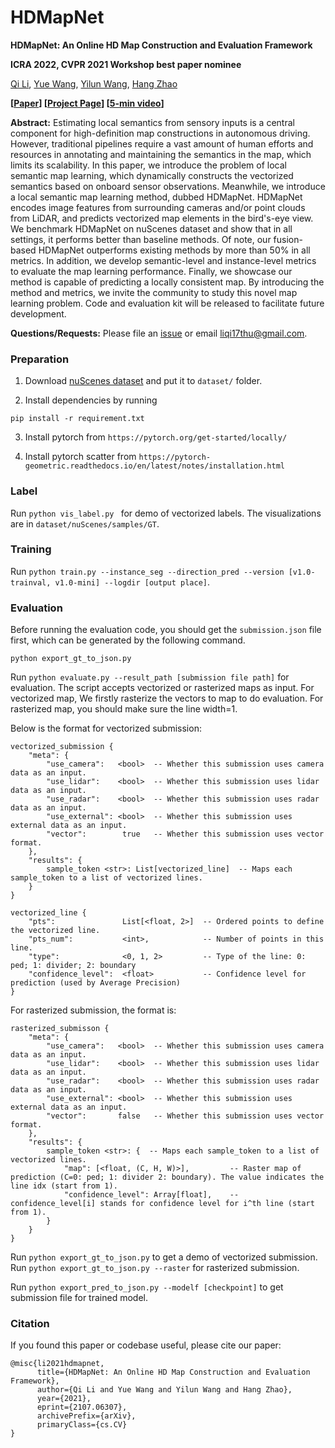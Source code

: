 # HDMapNet

**HDMapNet: An Online HD Map Construction and Evaluation Framework**

**ICRA 2022, CVPR 2021 Workshop best paper nominee**

[Qi Li](https://liqi17thu.github.io/), [Yue Wang](https://people.csail.mit.edu/yuewang/), [Yilun Wang](https://scholar.google.com.hk/citations?user=nUyTDosAAAAJ&hl=en/), [Hang Zhao](http://people.csail.mit.edu/hangzhao/)

**[[Paper](https://arxiv.org/abs/2107.06307)] [[Project Page](https://tsinghua-mars-lab.github.io/HDMapNet/)] [[5-min video](https://www.youtube.com/watch?v=AJ-rToTN8y8)]**

**Abstract:**
Estimating local semantics from sensory inputs is a central component for high-definition map constructions in autonomous driving. However, traditional pipelines require a vast amount of human efforts and resources in annotating and maintaining the semantics in the map, which limits its scalability. In this paper, we introduce the problem of local semantic map learning, which dynamically constructs the vectorized semantics based on onboard sensor observations. Meanwhile, we introduce a local semantic map learning method, dubbed HDMapNet. HDMapNet encodes image features from surrounding cameras and/or point clouds from LiDAR, and predicts vectorized map elements in the bird's-eye view. We benchmark HDMapNet on nuScenes dataset and show that in all settings, it performs better than baseline methods. Of note, our fusion-based HDMapNet outperforms existing methods by more than 50% in all metrics. In addition, we develop semantic-level and instance-level metrics to evaluate the map learning performance. Finally, we showcase our method is capable of predicting a locally consistent map. By introducing the method and metrics, we invite the community to study this novel map learning problem. Code and evaluation kit will be released to facilitate future development.

**Questions/Requests:** 
Please file an [issue](https://github.com/Tsinghua-MARS-Lab/HDMapNet-dev/issues) or email liqi17thu@gmail.com.

### Preparation
1. Download  [nuScenes dataset](https://www.nuscenes.org/) and put it to `dataset/` folder.

2. Install dependencies by running
```
pip install -r requirement.txt
```

3. Install pytorch from `https://pytorch.org/get-started/locally/`
   
4. Install pytorch scatter from `https://pytorch-geometric.readthedocs.io/en/latest/notes/installation.html`

### Label
Run `python vis_label.py ` for demo of vectorized labels. The visualizations are in `dataset/nuScenes/samples/GT`.

### Training

Run `python train.py --instance_seg --direction_pred --version [v1.0-trainval, v1.0-mini] --logdir [output place]`. 

### Evaluation
Before running the evaluation code, you should get the `submission.json` file first, which can be generated by the following command.
```
python export_gt_to_json.py
```

Run `python evaluate.py --result_path [submission file path]` for evaluation. The script accepts vectorized or rasterized maps as input. For vectorized map, We firstly rasterize the vectors to map to do evaluation. For rasterized map, you should make sure the line width=1.

Below is the format for vectorized submission:

```
vectorized_submission {
    "meta": {
        "use_camera":   <bool>  -- Whether this submission uses camera data as an input.
        "use_lidar":    <bool>  -- Whether this submission uses lidar data as an input.
        "use_radar":    <bool>  -- Whether this submission uses radar data as an input.
        "use_external": <bool>  -- Whether this submission uses external data as an input.
        "vector":        true   -- Whether this submission uses vector format.
    },
    "results": {
        sample_token <str>: List[vectorized_line]  -- Maps each sample_token to a list of vectorized lines.
    }
}

vectorized_line {
    "pts":               List[<float, 2>]  -- Ordered points to define the vectorized line.
    "pts_num":           <int>,            -- Number of points in this line.
    "type":              <0, 1, 2>         -- Type of the line: 0: ped; 1: divider; 2: boundary
    "confidence_level":  <float>           -- Confidence level for prediction (used by Average Precision)
}
```

For rasterized submission, the format is:

```
rasterized_submisson {
    "meta": {
        "use_camera":   <bool>  -- Whether this submission uses camera data as an input.
        "use_lidar":    <bool>  -- Whether this submission uses lidar data as an input.
        "use_radar":    <bool>  -- Whether this submission uses radar data as an input.
        "use_external": <bool>  -- Whether this submission uses external data as an input.
        "vector":       false   -- Whether this submission uses vector format.
    },
    "results": {
        sample_token <str>: {  -- Maps each sample_token to a list of vectorized lines.
            "map": [<float, (C, H, W)>],         -- Raster map of prediction (C=0: ped; 1: divider 2: boundary). The value indicates the line idx (start from 1).
    	    "confidence_level": Array[float],    -- confidence_level[i] stands for confidence level for i^th line (start from 1). 
        }
    }
}
```

Run `python export_gt_to_json.py` to get a demo of vectorized submission. Run `python export_gt_to_json.py --raster` for rasterized submission.

Run `python export_pred_to_json.py --modelf [checkpoint]` to get submission file for trained model.

### Citation
If you found this paper or codebase useful, please cite our paper:
```
@misc{li2021hdmapnet,
      title={HDMapNet: An Online HD Map Construction and Evaluation Framework}, 
      author={Qi Li and Yue Wang and Yilun Wang and Hang Zhao},
      year={2021},
      eprint={2107.06307},
      archivePrefix={arXiv},
      primaryClass={cs.CV}
}
```

